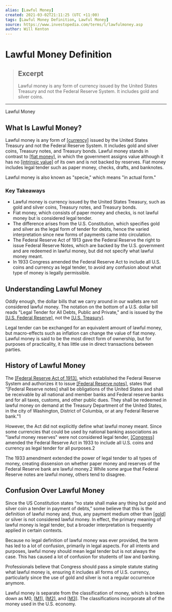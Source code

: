 ```yaml
---
alias: [Lawful Money]
created: 2021-03-02T21:11:25 (UTC +11:00)
tags: [Lawful Money Definition, Lawful Money]
source: https://www.investopedia.com/terms/l/lawfulmoney.asp
author: Will Kenton
---
```


# Lawful Money Definition

> ## Excerpt
> Lawful money is any form of currency issued by the United States Treasury and not the Federal Reserve System. It includes gold and silver coins.

---

Lawful Money
## What Is Lawful Money?

Lawful money is any form of [[currency]](https://www.investopedia.com/terms/c/currency.asp) issued by the United States Treasury and not the Federal Reserve System. It includes gold and silver coins, Treasury notes, and Treasury bonds. Lawful money stands in contrast to [[fiat money]](https://www.investopedia.com/terms/f/fiatmoney.asp), in which the government assigns value although it has no [[intrinsic value]](https://www.investopedia.com/terms/i/intrinsicvalue.asp) of its own and is not backed by reserves. Fiat money includes legal tender such as paper money, checks, drafts, and banknotes.

Lawful money is also known as "specie," which means "in actual form."

### Key Takeaways

-   Lawful money is currency issued by the United States Treasury, such as gold and silver coins, Treasury notes, and Treasury bonds.
-   Fiat money, which consists of paper money and checks, is not lawful money but is considered legal tender.
-   The difference arises from the U.S. Constitution, which specifies gold and silver as the legal form of tender for debts, hence the varied interpretation since new forms of payments came into circulation.
-   The Federal Reserve Act of 1913 gave the Federal Reserve the right to issue Federal Reserve Notes, which are backed by the U.S. government and are redeemed in lawful money, but did not specify what lawful money meant.
-   In 1933 Congress amended the Federal Reserve Act to include all U.S. coins and currency as legal tender, to avoid any confusion about what type of money is legally permissible.

## Understanding Lawful Money

Oddly enough, the dollar bills that we carry around in our wallets are not considered lawful money. The notation on the bottom of a U.S. dollar bill reads "Legal Tender for All Debts, Public and Private," and is issued by the [[U.S. Federal Reserve]](https://www.investopedia.com/terms/f/federalreservesystem.asp), not the [[U.S. Treasury]](https://www.investopedia.com/terms/u/ustreasury.asp).

Legal tender can be exchanged for an equivalent amount of lawful money, but macro-effects such as inflation can change the value of fiat money. Lawful money is said to be the most direct form of ownership, but for purposes of practicality, it has little use in direct transactions between parties.

## History of Lawful Money

The [[Federal Reserve Act of 1913]](https://www.investopedia.com/terms/f/1913-federal-reserve-act.asp), which established the Federal Reserve System and authorizes it to issue [[Federal Reserve notes]](https://www.investopedia.com/terms/f/federal-reserve-note.asp), states that “\[Federal Reserve notes\] shall be obligations of the United States and shall be receivable by all national and member banks and Federal reserve banks and for all taxes, customs, and other public dues. They shall be redeemed in lawful money on demand at the Treasury Department of the United States, in the city of Washington, District of Columbia, or at any Federal Reserve bank."1

However, the Act did not explicitly define what lawful money meant. Since some currencies that could be used by national banking associations as "lawful money reserves" were not considered legal tender, [[Congress]](https://www.investopedia.com/terms/c/congress.asp) amended the Federal Reserve Act in 1933 to include all U.S. coins and currency as legal tender for all purposes.2

The 1933 amendment extended the power of legal tender to all types of money, creating dissension on whether paper money and reserves of the Federal Reserve bank are lawful money.2 While some argue that Federal Reserve notes are lawful money, others tend to disagree.

## Confusion Over Lawful Money

Since the US Constitution states “no state shall make any thing but gold and silver coin a tender in payment of debts,” some believe that this is the definition of lawful money and, thus, any payment medium other than [[gold]](https://www.investopedia.com/articles/economics/09/why-gold-matters.asp) or silver is not considered lawful money. In effect, the primary meaning of lawful money is legal tender, but a broader interpretation is frequently applied in certain contexts.

Because no legal definition of lawful money was ever provided, the term has led to a lot of confusion, primarily in legal aspects. For all intents and purposes, lawful money should mean legal tender but is not always the case. This has caused a lot of confusion for students of law and banking.

Professionals believe that Congress should pass a simple statute stating what lawful money is, ensuring it includes all forms of U.S. currency, particularly since the use of gold and silver is not a regular occurrence anymore.

Lawful money is separate from the classification of money, which is broken down as M0, [[M1]](https://www.investopedia.com/terms/m/m1.asp), [[M2]](https://www.investopedia.com/terms/m/m2.asp), and [[M3]](https://www.investopedia.com/terms/m/m3.asp). The classifications incorporate all of the money used in the U.S. economy.
